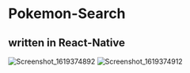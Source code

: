 # Pokemon-Search
## written in React-Native
![Screenshot_1619374892](https://user-images.githubusercontent.com/78923610/116005353-b9c0e680-a630-11eb-8e05-8b42cb4726c6.png)
![Screenshot_1619374912](https://user-images.githubusercontent.com/78923610/116005362-c2b1b800-a630-11eb-8800-0efa55a99d9c.png)
